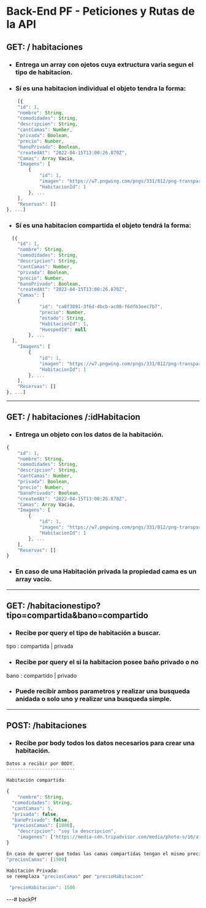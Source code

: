 # Back-End PF - Peticiones y Rutas de la API
## GET:  / habitaciones
- ### Entrega un array con ojetos cuya extructura varia segun el tipo de habitacion.
- ### Sí es una habitacion individual el objeto tendra la forma:
```javascript
    [{
	"id": 1,
	"nombre": String,
	"comodidades": String,
	"descripcion": String,
	"cantCamas": Number,
	"privada": Boolean,
	"precio": Number,
	"banoPrivado": Boolean,
	"createdAt": "2022-04-15T13:00:26.870Z",
	"Camas": Array Vacio,
	"Imagens": [
		{
			"id": 1,
			"imagen": "https://w7.pngwing.com/pngs/331/812/png-transparent-bedroom-computer-icons-bed.png",
			"HabitacionId": 1
		}, ...
	],
	"Reservas": []
}, ...]
```
- ### Sí es una habitacion compartida el objeto tendrá la forma:
```javascript
  [{
	"id": 1,
	"nombre": String,
	"comodidades": String,
	"descripcion": String,
	"cantCamas": Number,
	"privada": Boolean,
	"precio": Number,
	"banoPrivado": Boolean,
	"createdAt": "2022-04-15T13:00:26.870Z",
	"Camas": [
    {
			"id": "ca8f3891-3f6d-4bcb-ac08-f6dfb3eec7b7",
			"precio": Number,
			"estado": String,
			"HabitacionId": 1,
			"HuespedId": null
		}, ...
  ],
	"Imagens": [
		{
			"id": 1,
			"imagen": "https://w7.pngwing.com/pngs/331/812/png-transparent-bedroom-computer-icons-bed.png",
			"HabitacionId": 1
		}, ...
	],
	"Reservas": []
}, ...]
```
---
## GET:  / habitaciones /:idHabitacion
- ### Entrega un objeto con los datos de la habitación.
```javascript
{
	"id": 1,
	"nombre": String,
	"comodidades": String,
	"descripcion": String,
	"cantCamas": Number,
	"privada": Boolean,
	"precio": Number,
	"banoPrivado": Boolean,
	"createdAt": "2022-04-15T13:00:26.870Z",
	"Camas": Array Vacio,
	"Imagens": [
		{
			"id": 1,
			"imagen": "https://w7.pngwing.com/pngs/331/812/png-transparent-bedroom-computer-icons-bed.png",
			"HabitacionId": 1
		}, ...
	],
	"Reservas": []
}
```
- ### En caso de una Habitación privada la propiedad cama es un array vacio.
---
## GET: /habitacionestipo?tipo=compartida&bano=compartido
- ### Recibe por query el tipo de habitación a buscar.
tipo : compartida | privada
- ### Recibe por query el si la habitacion posee baño privado o no
bano : compartido | privado
- ### Puede recibir ambos parametros y realizar una busqueda anidada o solo uno y realizar una busqueda simple.
---
## POST: /habitaciones
- ### Recibe por body todos los datos necesarios para crear una habitación.

```javascript
Datos a recibir por BODY.
-------------------------

Habitación compartida:

{
	"nombre": String,
  "comodidades": String,
  "cantCamas": 5,
  "privada": false,
  "banoPrivado": false,
  "preciosCamas": [1000],
	"descripcion": "soy la descripcion",
	"imagenes": ["https://media-cdn.tripadvisor.com/media/photo-s/16/af/28/82/dormitorio-de-12-camas.jpg", "https://pix10.agoda.net/hotelImages/285046/-1/5dc1a6d87c68b8ecc5528eff4c29c0ab.jpg?ca=7&ce=1&s=1024x768"]
}

En caso de querer que todas las camas compartidas tengan el mismo precio 
"preciosCamas": [1500]

Habitación Privada:
se reemplaza "preciosCamas" por "precioHabitacion"
 
 "precioHabitacion": 1500
```
---#   b a c k P f  
 
